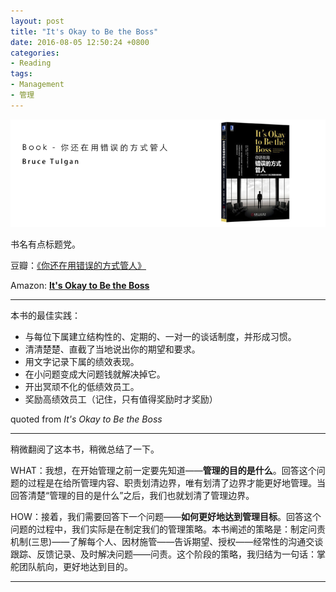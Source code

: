 ```yaml
---
layout: post
title: "It's Okay to Be the Boss"
date: 2016-08-05 12:50:24 +0800
categories:
- Reading
tags:
- Management
- 管理
---
```



![book-It-s-Okay-to-Be-the-Boss](/uploads/books/book-It-s-Okay-to-Be-the-Boss.png)

<div class="text-center">书名有点标题党。</div>
<!-- more -->

豆瓣：[《你还在用错误的方式管人》](https://book.douban.com/subject/26826932/)

Amazon: [**It's Okay to Be the Boss**](https://www.amazon.com/Its-Okay-Boss-Step-Step/dp/0061121363)

---

本书的最佳实践：

- 与每位下属建立结构性的、定期的、一对一的谈话制度，并形成习惯。
- 清清楚楚、直截了当地说出你的期望和要求。
- 用文字记录下属的绩效表现。
- 在小问题变成大问题钱就解决掉它。
- 开出冥顽不化的低绩效员工。
- 奖励高绩效员工（记住，只有值得奖励时才奖励）

quoted from *It's Okay to Be the Boss*

---

稍微翻阅了这本书，稍微总结了一下。

WHAT：我想，在开始管理之前一定要先知道——**管理的目的是什么**。回答这个问题的过程是在给所管理内容、职责划清边界，唯有划清了边界才能更好地管理。当回答清楚“管理的目的是什么”之后，我们也就划清了管理边界。

HOW：接着，我们需要回答下一个问题——**如何更好地达到管理目标**。回答这个问题的过程中，我们实际是在制定我们的管理策略。本书阐述的策略是：制定问责机制(三思)——了解每个人、因材施管——告诉期望、授权——经常性的沟通交谈跟踪、反馈记录、及时解决问题——问责。这个阶段的策略，我归结为一句话：掌舵团队航向，更好地达到目的。


---


